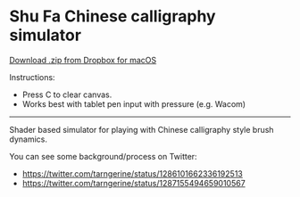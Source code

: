 # Shu Fa Chinese calligraphy simulator

[Download .zip from Dropbox for macOS](https://www.dropbox.com/s/5c08hv5k4qmogup/shufa.zip?dl=0)

Instructions:
- Press C to clear canvas.
- Works best with tablet pen input with pressure (e.g. Wacom)

---

Shader based simulator for playing with Chinese calligraphy style brush dynamics.

You can see some background/process on Twitter:
- https://twitter.com/tarngerine/status/1286101662336192513
- https://twitter.com/tarngerine/status/1287155494659010567

